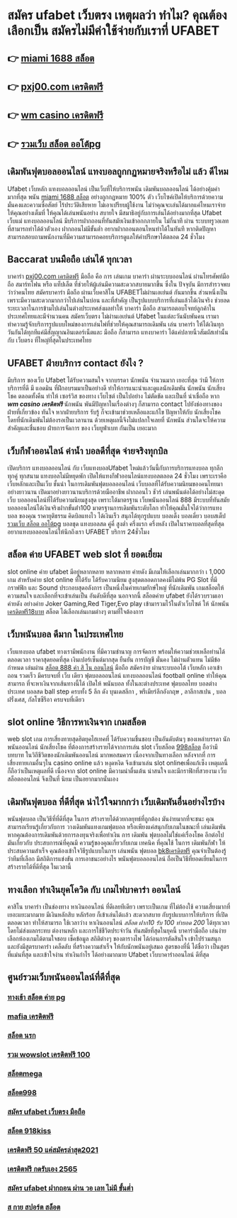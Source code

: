 # สมัคร ufabet เว็บตรง เหตุผลว่า ทำไม? คุณต้องเลือกเป็น สมัครไม่มีค่าใช้จ่ายกับเราที่ UFABET

## 👉 [miami 1688 สล็อต](https://mabet.net/20-free-100/)
## 👉 [pxj00.com เครดิตฟรี](https://bio.link/tisawago)
## 👉 [wm casino เครดิตฟรี](https://mabet.net/credit-free-50/)
## 👉 [รวมเว็บ สล็อต ออโต้pg](https://mabet.net/credit-free-new/)

##  เดิมพันฟุตบอลออนไลน์  แทงบอลถูกกฏหมายจริงหรือไม่ แล้ว ดีไหม 

 Ufabet เว็บหลัก แทงบอลออนไลน์  เป็นเว็บที่ให้บริการพนัน เดิมพันบอลออนไลน์ ได้อย่างคุ้มค่า  มากที่สุด  พนัน [miami 1688 สล็อต](https://bio.link/tisawago) อย่างถูกกฏหมาย 100% ตัว เว็บไซค์เปิดให้บริการด้วยความมั่นคงและความซื่อสัตย์ ไร้ประวัติเสียหาย ไม่เอาเปรียบผู้ใช้งาน ไม่ว่าคุณจะเล่นได้มากแค่ไหนเราจ่ายให้คุณอย่างเต็มที่ ให้คุณได้เล่นพนันอย่าง สบายใจ  มีสมาธิอยู่กับการเล่นได้อย่างมากที่สุด  Ufabet เว็บแม่   แทงบอลออนไลน์ มีบริการฝากถอนที่ทันสมัยเงินเข้าอกกภายใน ไม่กี่นาที  ผ่าน ระบบทรูวอเลท ที่สามารถทำได้ด้วตัวเอง  ฝากถอนไม่มีขั้นต่ำ  อยากฝากถอนตอนไหนทำได้ในทันที หากติดปัญหาสามารถสอบถามพนักงานที่มีความสามารถคอยบริการดูแลให้คำปรึกษาได้ตลอด 24 ชั่วโมง

##  Baccarat บนมือถือ เล่นได้ ทุกเวลา

บาคาร่า [pxj00.com เครดิตฟรี](https://mabet.net/credit-free-50/) มือถือ คือ การ เล่นเกม  บาคาร่า ผ่านระบบออนไลน์ ผ่านโทรศัพท์มือถือ สมาร์ทโฟน หรือ แท็ปเล็ต ที่ช่วยให้ผู้เล่นมีความสะดวกสบายมากขึ้น ซึ่งใน ปัจจุบัน  มีการสำรวจพบว่าว่าคนไทย สมัครบาคาร่า มือถือ ผ่านเว็บคาสิโน UFABETไม่ผ่านเอเย่นต์  กันมากขึ้น ส่วนหนึ่งเป็นเพราะมีความสะดวกมากกว่าไปเล่นในบ่อน และที่สำคัญ เป็นรูปแบบบริการที่เล่นแล้วได้เงินจริง ช่วยลดระยะเวลาในการข้ามไปเล่นในต่างประเทศส่งผลทำให้ บาคาร่า มือถือ สามารถตอบโจทย์ลูกค้าในประเทศไทยและมีจำนวนคน  สมัครเว็บตรง ไม่ผ่านเอเย่นต์ Ufabet ในแต่ละวันนับพันคน เรามาทำความรู้จักบริการรูปแบบใหม่ของการเล่นไพ่ที่ช่วยให้คุณสามารถเดิมพัน  เล่น บาคาร่า ให้ได้เงินทุกวันกันได้ทุกทีแค่มีสัญญาณอินเตอร์เน็ตและ มือถือ ก็สามารถ แทงบาคาร่า ได้แค่ปลายนิ้วสัมผัสเท่านั้น กับ  เว็บตรง  ที่ใหญ่ที่สุดในประเทศไทย


## UFABET ฝ่ายบริการ  contact ยังไง ?

มีบริการ ของเว็บ Ufabet   ได้รับความสนใจ จากบรรดา นักพนัน  จำนวนมาก เยอะที่สุด  ว่ามี ให้การบริการที่ดี มี แอดมิน ที่ฝึกอบรมมาเป็นอย่างดี ทำให้การแนะนำและดูแลนักเดิมพัน นักพนัน นักเสี่ยงโชค  ตลอดทั้งคืน ทำให้ เซอร์วิส ของทาง เว็บไซต์ เป็นไปอย่าง ไม่ตัดขัด และเป็นที่  น่าเชื่อถือ หาก  ***wm casino เครดิตฟรี*** นักพนัน พันมีปัญหาในเรื่องต่างๆ ก็สามารถ  contact  ไปยังช่องทางของ ฝ่ายที่เกี่ยวข้อง  ทันใจ หากฝ่ายบริการ รับรู้  ก็จะเข้ามาช่วยเหลือและแก้ไข ปัญหาให้กับ นักเสี่ยงโชค โดยที่นักเดิมพันไม่ต้องรอเป็นเวลานาน ด้วยเหตุผลนี้จึงไม่แปลกใจเลยที่ นักพนัน ส่วนใดจะให้ความสำคัญและชื่นชอบ ฝ่ายการจัดการ ของ เว็บยูฟ่าเบท  กันเป็น  เยอะมาก 


##  เว็บกีฬาออนไลน์  ค่าน้ำ บอลดีที่สุด  จ่ายจริงทุกบิล

เปิดบริการ แทงบอลออนไลน์ กับ เว็บแทงบอลUfabet
ใหม่แล้ววันนี้กับการบริการแทงบอล ทุกลีก ทุกคู่ ทุกสนาม แทงบอลไม่มีหยุดพัก เปิดให้แทงกีฬาออนไลน์แทงบอลตลอด 24 ชั่วโมง เพราะเราคือ เว็บหลักและเป็นเว็บ ชั้นนำ ในการเดิมพันฟุตบอลออนไลน์ เว็บบอลที่ได้รับความนิยมของคนไทยมาอย่างยาวนาน เปิดมาอย่างยาวนานบริการด้วยมืออาชีพ ฝากถอนไว ชัวร์ เล่นพนันต่อได้อย่างไม่สะดุด เว็บ บอลออนไลน์ที่ได้รับความนิยมสูงสุด เพราะได้มาตรฐาน เว็บพนันออนไลน์ 888 มีระบบที่ทันสมัย บอลออนไลน์ได้เงินจริงฝากขั้นต่ํา100 มาตรฐานการเดิมพันระดับโลก ทำให้คุณมั่นใจได้ว่าการแทงบอล ของคุณ ราคายุติธรรม  คิดบิลแทงไว ได้เงินเร็ว  สนุกได้ทุกรูปแบบ บอลเต็ง บอลเดี่ยว บอบสเต็ป [รวมเว็บ สล็อต ออโต้pg](https://member.mabet.net/?action=login) บอลชุด แทงบอลสด คู่คี่ สูงต่ำ ครึ่งแรก ครึ่งหลัง เปิดในราคาบอลที่สุดที่สุด อยากแทงบอลออนไลน์ให้นึกถึงเรา UFABET บริการ 24ชั่วโมง 


##  สล็อต  ค่าย  UFABET  web   slot ที่ ยอดเยี่ยม 

 slot online  ค่าย  ufabet  มีอยู่หลากหลาย  หลากหลาย  ค่ายดัง มีเกมให้เลือกเล่นมากกว่า เ 1,000 เกม สำหรับค่าย slot online ที่ได้รับ  ได้รับความนิยม สูงสุดตลอดกาลคงมีไม่พ้น PG Slot ที่มีกราฟฟิก และ Sound ประกอบสุดอลังการ เป็นหนึ่งในค่ายเกมยักษ์ใหญ่ ที่นักเดิมพัน   เกมสล็อตให้ความสนใจ  และเลือกที่จะเข้าเล่นเป็น อันดับดีที่สุด นอกจากนี้ สล็อตค่าย ufabet ยังได้รวบรวมเอาค่ายดัง อย่างค่าย Joker Gaming,Red Tiger,Evo play เข้ามารวมไว้ในตัวเว็บไซต์  ให้ นักพนัน [เครดิตฟรี18บาท](https://mabet.net/) สล็อต  ได้เลือกเล่นเกมต่างๆ ตามที่ใจต้องการ  

## เว็บพนันบอล   ดีมาก  ในประเทศไทย

เว็บแทงบอล   ufabet  ทางเรามีพนักงาน  ที่มีความชำนาญ  การจัดการ พร้อมให้ความช่วยเหลือท่านได้ ตลอดเวลา   ราคาสุดยอดที่สุด  เงินเปอร์เซ็นต์มากสุด  ยืนยัน   การบัญชี  มั่นคง  ไม่ผ่านตัวแทน  ไม่มีข้อกำหนด   เล่นผ่าน [สล็อต 888 ค่า สิ โน ออนไลน์](https://mabet.net/credit-free-100/) มือถือ สมัครง่าย  ผ่านระบบออโต้  เว็บหลัก   เอาเข้า ถอน  รวดเร็ว  มีครบจบที่ เว็บ เดียว ฟุตบอลออนไลน์ แทงบอลออนไลน์ football online ทำให้คุณสามารถ ที่จะหาเงินจากเส้นทางนี้ได้ เปิดให้ พนันบอล  ทั้งในละต่างประเทศ  ฟุตบอลไทย  บอลต่างประเทศ บอลสด  ball step ครบทั้ง 5 ลีก ดัง บุนเดสลีกา , พรีเมียร์ลีกอังกฤษ , ลาลีกาสเปน ,  บอลฝรั่งเศส, กัลโซซีรีอา  ครบจบที่เดียว

##  slot online  วิธีการหาเงินจาก เกมสล็อต

 web slot  เกม การเสี่ยงทายสุดฮิตยุคไฮเทคที่ ได้รับความชื่นชอบ เป็นอันดับต้นๆ ของเหล่าบรรดา นักพนันออนไลน์ นักเสี่ยงโชค ที่ต้องการสร้างรายได้จากการเล่น slot  เว็บสล็อต [998สล็อต](https://mabet.net/register/) ถือว่ามีบทบาท ในวิถีชีวิตของนักเดิมพันออนไลน์ มากพอสมควร เนื่องจากเป็นทางเลือก หลังจากที่ การเสี่ยงทายเกมอื่นๆใน casino online   แล้ว หงุดหงิด จึงเข้ามาเล่น slot onlineเพื่อแก้เซ็ง เหตุผลนี้ก็ถือว่าเป็นเหตุผลที่ดี เนื่องจาก slot online มีความน่าตื่นเต้น น่าสนใจ และมีกราฟิกที่สวยงาม  เว็บสล็อตออนไลน์ จึงเป็นที่ นิยม เป็นอยากมากนั่นเอง


##  เดิมพันฟุตบอล  ที่ดีที่สุด  น่าไว้ใจมากกว่า เว็บเดิมพันอื่นอย่างไรบ้าง 

พนันฟุตบอล เป็นวิธีที่ที่ดีที่สุด ในการ สร้างรายได้ด้วยกลยุทธ์ที่ถูกต้อง มันง่ายมากที่จะชนะ คุณสามารถเรียนรู้เกี่ยวกับการ วางเดิมพันแทงเกมฟุตบอล หรือเพียงแค่สนุกกับเกมในขณะที่ เล่นเดิมพันหากคุณต้องการเดิมพันด้วยการลงทุนจริงเพื่อทำเงิน การ เดิมพัน ฟุตบอลไม่ใช่แค่เรื่องโชค  อีกต่อไป มันเกี่ยวกับ ประสบการณ์ที่คุณมี ความรู้ของคุณเกี่ยวกับเกม เทคนิค ที่คุณใช้ ในการ เดิมพันกีฬา ให้ประสบความสำเร็จ คุณต้องเข้าใจวิธีรูปแบบในการ เล่นพนัน ฟุตบอล [bk8เครดิตฟรี](https://member.mabet.net/?action=login) คุณจำเป็นต้องรู้ว่าทีมที่เลือก  มีสถิติการแข่งขัน การเอาชนะอย่างไร พนันฟุตบอลออนไลน์ ถือเป็นวิธีที่ยอดเยี่ยมในการ สร้างรายได้ที่ดีที่สุด ในเวลานี้ 

## ทางเลือก ทำเงินยุคโควิด กับ  เกมไพ่บาคาร่า ออนไลน์ 

คาสิโน บาคาร่า เป็นช่องทาง หาเงินออนไลน์ ที่ดีเลยทีเดียว เพราะเป็นเกม ที่ไม่ต้องใช้  ความเสี่ยงมากที่เยอะแยะมากมาย มีเงินหลักสิบ หลักร้อย ก็เข้าเล่นได้เเล้ว สะดวกสบาย กับรูปแบบการให้บริการ ที่เปิด  ตลอดเวลา ทำให้สามารถ ใช้เวลาว่าง  หาเงินออนไลน์ *สล็อต ฝาก10 รับ 100 ทำยอด 200* ได้ทุกเวลาโดยไม่ส่งผลกระทบ ต่องานหลัก และการใช้ชีวิตประจำวัน  ทันสมัยที่สุดในยุคนี้  บาคาร่ามือถือ เล่นง่าย เลือกห้องเกมได้ตามใจชอบ เช็คข้อมูล สถิติต่างๆ ของตารางไพ่ ได้ก่อนการตัดสินใจ เข้าไปร่วมสนุก และยังมีสูตรบาคาร่า  เคล็ดลับ   ที่สร้างความสำเร็จ ให้กับนักพนันอยู่เสมอ สูตรของที่นี่ ได้ชื่อว่า เป็นสูตรที่แม่นที่สุด และเข้าใจง่าน ทำเงินกำไร ได้อย่างมากมาย Ufabet  เว็บบาคาร่าออนไลน์ ดีที่สุด

## ศูนย์รวมเว็บพนันออนไลน์ที่ดีที่สุด

### [ทางเข้า สล็อต ค่าย pg](https://atom.io/themes/MABET.net%20สล็อตเว็บตรง%20สล็อต%20ฝาก-ถอน%20true%20wallet%20ไม่มี%20บัญชีธนาคาร%2010รับ100%20008%20สล็อต%20สล็อตอตกหนัก%2020รับ100)
### [mafia เครดิตฟรี](https://atom.io/themes/MABET.net%20สล็อตเว็บตรง%20เครดิตฟรี50ยืนยันเบอร์2021ล่าสุด%20008%20สล็อต%20สล็อตอตกหนัก%2020รับ100)
### [สล็อต นรก](https://atom.io/themes/MABET.net%20สล็อตเว็บตรง%20super%20slot%20เครดิตฟรี%2050%20008%20สล็อต%20สล็อตอตกหนัก%2020รับ100)
### [รวม wowslot เครดิตฟรี 100](https://atom.io/themes/MABET.net%20สล็อตเว็บตรง%20สล็อต%20วอลเล็ต%20008%20สล็อต%20สล็อตอตกหนัก%2020รับ100)
### [สล็อตmega](https://atom.io/themes/MABET.net%20สล็อตเว็บตรง%20สล็อต%20โอน%20ผ่าน%20วอ%20เลท%20ไม่มีขั้นต่ำ%20008%20สล็อต%20สล็อตอตกหนัก%2020รับ100)
### [สล็อต998](https://atom.io/themes/MABET.net%20สล็อตเว็บตรง%20สล็อต%20แจก%20user%20ทดลองเล่น%20ฟรี%20ถอนได้%20008%20สล็อต%20สล็อตอตกหนัก%2020รับ100)
### [สมัคร ufabet เว็บตรง มือถือ](https://atom.io/themes/MABET.net%20สล็อตเว็บตรง%20สล็อตxo44%20008%20สล็อต%20สล็อตอตกหนัก%2020รับ100)
### [สล็อต 918kiss](https://atom.io/themes/MABET.net%20สล็อตเว็บตรง%20สล็อตxoออโต้%20008%20สล็อต%20สล็อตอตกหนัก%2020รับ100)
### [เครดิตฟรี 50 แค่สมัครล่าสุด2021](https://atom.io/themes/MABET.net%20สล็อตเว็บตรง%20สล็อต%20888%20คา%20สิ%20โน%20ออนไลน์%20008%20สล็อต%20สล็อตอตกหนัก%2020รับ100)
### [เครดิตฟรี กดรับเอง 2565](https://atom.io/themes/MABET.net%20สล็อตเว็บตรง%20เว็บ%20เครดิตฟรี%20ยืนยันเบอร์ล่าสุด%20008%20สล็อต%20สล็อตอตกหนัก%2020รับ100)
### [สมัคร ufabet ฝากถอน ผ่าน วอ เลท ไม่มี ขั้นต่ำ](https://atom.io/themes/MABET.net%20สล็อตเว็บตรง%20m98%20เครดิตฟรี%20100%20008%20สล็อต%20สล็อตอตกหนัก%2020รับ100)
### [ส กาย สปอร์ต สล็อต](https://atom.io/themes/MABET.net%20สล็อตเว็บตรง%20แอ%20พ%20สล็อต%20xo%20008%20สล็อต%20สล็อตอตกหนัก%2020รับ100)
